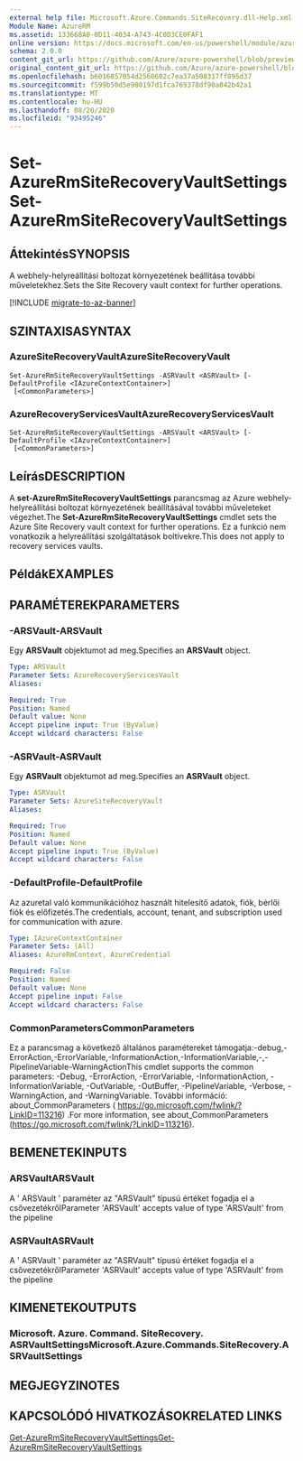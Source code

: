 ```yaml
---
external help file: Microsoft.Azure.Commands.SiteRecovery.dll-Help.xml
Module Name: AzureRM
ms.assetid: 133668A0-0D11-4034-A743-4C0D3CE0FAF1
online version: https://docs.microsoft.com/en-us/powershell/module/azurerm.siterecovery/set-azurermsiterecoveryvaultsettings
schema: 2.0.0
content_git_url: https://github.com/Azure/azure-powershell/blob/preview/src/ResourceManager/SiteRecovery/Commands.SiteRecovery/help/Set-AzureRmSiteRecoveryVaultSettings.md
original_content_git_url: https://github.com/Azure/azure-powershell/blob/preview/src/ResourceManager/SiteRecovery/Commands.SiteRecovery/help/Set-AzureRmSiteRecoveryVaultSettings.md
ms.openlocfilehash: b6016857054d2560602c7ea37a508317ff895d37
ms.sourcegitcommit: f599b50d5e980197d1fca769378df90a842b42a1
ms.translationtype: MT
ms.contentlocale: hu-HU
ms.lasthandoff: 08/20/2020
ms.locfileid: "93495246"
---
```

# <span data-ttu-id="808a9-101">Set-AzureRmSiteRecoveryVaultSettings</span><span class="sxs-lookup"><span data-stu-id="808a9-101">Set-AzureRmSiteRecoveryVaultSettings</span></span>

## <span data-ttu-id="808a9-102">Áttekintés</span><span class="sxs-lookup"><span data-stu-id="808a9-102">SYNOPSIS</span></span>
<span data-ttu-id="808a9-103">A webhely-helyreállítási boltozat környezetének beállítása további műveletekhez.</span><span class="sxs-lookup"><span data-stu-id="808a9-103">Sets the Site Recovery vault context for further operations.</span></span>

[!INCLUDE [migrate-to-az-banner](../../includes/migrate-to-az-banner.md)]

## <span data-ttu-id="808a9-104">SZINTAXISA</span><span class="sxs-lookup"><span data-stu-id="808a9-104">SYNTAX</span></span>

### <span data-ttu-id="808a9-105">AzureSiteRecoveryVault</span><span class="sxs-lookup"><span data-stu-id="808a9-105">AzureSiteRecoveryVault</span></span>
```
Set-AzureRmSiteRecoveryVaultSettings -ASRVault <ASRVault> [-DefaultProfile <IAzureContextContainer>]
 [<CommonParameters>]
```

### <span data-ttu-id="808a9-106">AzureRecoveryServicesVault</span><span class="sxs-lookup"><span data-stu-id="808a9-106">AzureRecoveryServicesVault</span></span>
```
Set-AzureRmSiteRecoveryVaultSettings -ARSVault <ARSVault> [-DefaultProfile <IAzureContextContainer>]
 [<CommonParameters>]
```

## <span data-ttu-id="808a9-107">Leírás</span><span class="sxs-lookup"><span data-stu-id="808a9-107">DESCRIPTION</span></span>
<span data-ttu-id="808a9-108">A **set-AzureRmSiteRecoveryVaultSettings** parancsmag az Azure webhely-helyreállítási boltozat környezetének beállításával további műveleteket végezhet.</span><span class="sxs-lookup"><span data-stu-id="808a9-108">The **Set-AzureRmSiteRecoveryVaultSettings** cmdlet sets the Azure Site Recovery vault context for further operations.</span></span>
<span data-ttu-id="808a9-109">Ez a funkció nem vonatkozik a helyreállítási szolgáltatások boltívekre.</span><span class="sxs-lookup"><span data-stu-id="808a9-109">This does not apply to recovery services vaults.</span></span>

## <span data-ttu-id="808a9-110">Példák</span><span class="sxs-lookup"><span data-stu-id="808a9-110">EXAMPLES</span></span>

## <span data-ttu-id="808a9-111">PARAMÉTEREK</span><span class="sxs-lookup"><span data-stu-id="808a9-111">PARAMETERS</span></span>

### <span data-ttu-id="808a9-112">-ARSVault</span><span class="sxs-lookup"><span data-stu-id="808a9-112">-ARSVault</span></span>
<span data-ttu-id="808a9-113">Egy **ARSVault** objektumot ad meg.</span><span class="sxs-lookup"><span data-stu-id="808a9-113">Specifies an **ARSVault** object.</span></span>

```yaml
Type: ARSVault
Parameter Sets: AzureRecoveryServicesVault
Aliases: 

Required: True
Position: Named
Default value: None
Accept pipeline input: True (ByValue)
Accept wildcard characters: False
```

### <span data-ttu-id="808a9-114">-ASRVault</span><span class="sxs-lookup"><span data-stu-id="808a9-114">-ASRVault</span></span>
<span data-ttu-id="808a9-115">Egy **ASRVault** objektumot ad meg.</span><span class="sxs-lookup"><span data-stu-id="808a9-115">Specifies an **ASRVault** object.</span></span>

```yaml
Type: ASRVault
Parameter Sets: AzureSiteRecoveryVault
Aliases: 

Required: True
Position: Named
Default value: None
Accept pipeline input: True (ByValue)
Accept wildcard characters: False
```

### <span data-ttu-id="808a9-116">-DefaultProfile</span><span class="sxs-lookup"><span data-stu-id="808a9-116">-DefaultProfile</span></span>
<span data-ttu-id="808a9-117">Az azuretal való kommunikációhoz használt hitelesítő adatok, fiók, bérlői fiók és előfizetés.</span><span class="sxs-lookup"><span data-stu-id="808a9-117">The credentials, account, tenant, and subscription used for communication with azure.</span></span>

```yaml
Type: IAzureContextContainer
Parameter Sets: (All)
Aliases: AzureRmContext, AzureCredential

Required: False
Position: Named
Default value: None
Accept pipeline input: False
Accept wildcard characters: False
```

### <span data-ttu-id="808a9-118">CommonParameters</span><span class="sxs-lookup"><span data-stu-id="808a9-118">CommonParameters</span></span>
<span data-ttu-id="808a9-119">Ez a parancsmag a következő általános paramétereket támogatja:-debug,-ErrorAction,-ErrorVariable,-InformationAction,-InformationVariable,-,-PipelineVariable-WarningAction</span><span class="sxs-lookup"><span data-stu-id="808a9-119">This cmdlet supports the common parameters: -Debug, -ErrorAction, -ErrorVariable, -InformationAction, -InformationVariable, -OutVariable, -OutBuffer, -PipelineVariable, -Verbose, -WarningAction, and -WarningVariable.</span></span> <span data-ttu-id="808a9-120">További információ: about_CommonParameters ( https://go.microsoft.com/fwlink/?LinkID=113216) .</span><span class="sxs-lookup"><span data-stu-id="808a9-120">For more information, see about_CommonParameters (https://go.microsoft.com/fwlink/?LinkID=113216).</span></span>

## <span data-ttu-id="808a9-121">BEMENETEK</span><span class="sxs-lookup"><span data-stu-id="808a9-121">INPUTS</span></span>

### <span data-ttu-id="808a9-122">ARSVault</span><span class="sxs-lookup"><span data-stu-id="808a9-122">ARSVault</span></span>
<span data-ttu-id="808a9-123">A ' ARSVault ' paraméter az "ARSVault" típusú értéket fogadja el a csővezetékről</span><span class="sxs-lookup"><span data-stu-id="808a9-123">Parameter 'ARSVault' accepts value of type 'ARSVault' from the pipeline</span></span>

### <span data-ttu-id="808a9-124">ASRVault</span><span class="sxs-lookup"><span data-stu-id="808a9-124">ASRVault</span></span>
<span data-ttu-id="808a9-125">A ' ASRVault ' paraméter az "ASRVault" típusú értéket fogadja el a csővezetékről</span><span class="sxs-lookup"><span data-stu-id="808a9-125">Parameter 'ASRVault' accepts value of type 'ASRVault' from the pipeline</span></span>

## <span data-ttu-id="808a9-126">KIMENETEK</span><span class="sxs-lookup"><span data-stu-id="808a9-126">OUTPUTS</span></span>

### <span data-ttu-id="808a9-127">Microsoft. Azure. Command. SiteRecovery. ASRVaultSettings</span><span class="sxs-lookup"><span data-stu-id="808a9-127">Microsoft.Azure.Commands.SiteRecovery.ASRVaultSettings</span></span>

## <span data-ttu-id="808a9-128">MEGJEGYZI</span><span class="sxs-lookup"><span data-stu-id="808a9-128">NOTES</span></span>

## <span data-ttu-id="808a9-129">KAPCSOLÓDÓ HIVATKOZÁSOK</span><span class="sxs-lookup"><span data-stu-id="808a9-129">RELATED LINKS</span></span>

[<span data-ttu-id="808a9-130">Get-AzureRmSiteRecoveryVaultSettings</span><span class="sxs-lookup"><span data-stu-id="808a9-130">Get-AzureRmSiteRecoveryVaultSettings</span></span>](./Get-AzureRmSiteRecoveryVaultSettings.md)
